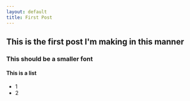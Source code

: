 ```yaml
---
layout: default
title: First Post
---
```


## This is the first post I'm making in this manner

### This should be a smaller font

#### This is a list
* 1
* 2
